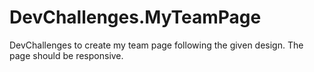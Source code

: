 # DevChallenges.MyTeamPage
DevChallenges to create my team page following the given design. The page should be responsive.
